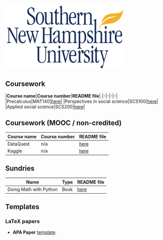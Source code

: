 
<img src="./banner.jpg" width="375px;" />

## Coursework

|__Course name__|__Course number__|__README file__|
|-|-|-|-|
|Precalculus|MAT140|[here](./coursework/MAT140/)|
|Perspectives in social science|SCS100|[here](./coursework/SCS100/)|
|Applied social science|SCS200|[here](./coursework/SCS200/)|

## Coursework (MOOC / non-credited)

|__Course name__|__Course number__|__README file__|
|-|-|-|
|DataQuest|n/a|[here](./coursework/MOOC/dataquest/README.md)|
|Kaggle|n/a|[here](./coursework/MOOC/kaggle/README.md)|

## Sundries

|__Name__|__Type__|__README file__|
|-|-|-|
|Doing Math with Python|Book|[here](./sundries/ISBN-13_978-1-59327-640-9/README.md)|

## Templates

### LaTeX papers

* __APA Paper__ [template](./templates/latex/apa-paper/).
